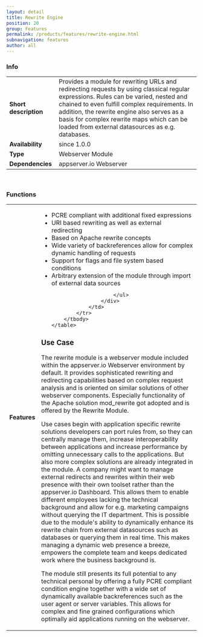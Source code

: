 ```yaml
---
layout: detail
title: Rewrite Engine
position: 20
group: Features
permalink: /products/features/rewrite-engine.html
subnavigation: features
author: all
---
```


### <i class="fa fa-info"></i> Info
<div class="bs-example" data-example-id="simple-table">
    <table class="table">
        <tbody>
            <tr>
                <td class="col-md-2"><b>Short description</b></td>
                <td class="col-md-8">Provides a module for rewriting URLs and redirecting requests by using classical regular expressions. Rules can be varied, nested and chained to even fulfill complex requirements.
In addition, the rewrite engine also serves as a basis for complex rewrite maps which can be loaded from external datasources as e.g. databases.
                </td>
            </tr>
            <tr>
                <td><b>Availability</b></td>
                <td>since 1.0.0</td>
            </tr>
            <tr>
                <td><b>Type</b></td>
                <td>Webserver Module</td>
            </tr>
            <tr>
                <td><b>Dependencies</b></td>
                <td>appserver.io Webserver</td>
            </tr>
        </tbody>
    </table>
</div>
<p><br/></p>

### <i class="fa fa-bars"></i> Functions
<div class="bs-example" data-example-id="simple-table">
    <table class="table">
        <tbody>
            <tr>
                <td class="col-md-2"><b>Features</b></td>
                <td class="col-md-8">
                    <div class="content content-table">
                        <ul>
                            <li>PCRE compliant with additional fixed expressions</li>
                            <li>URI based rewriting as well as external redirecting</li>
                            <li>Based on Apache rewrite concepts </li>
                            <li>Wide variety of backreferences allow for complex dynamic handling of requests</li>
                            <li>Support for flags and file system based conditions</li>
                            <li>Arbitrary extension of the module through import of external data sources </li>
                            
                        </ul>
                    </div>
                </td>
            </tr>
        </tbody>
    </table>
</div>

### <i class="fa fa-edit"></i> Use Case
<p>
The rewrite module is a webserver module included within the appserver.io Webserver environment by default. It provides sophisticated rewriting and redirecting capabilities based on complex request analysis and is oriented on similar solutions of other webserver components. Especially functionality of the Apache solution mod_rewrite got adopted and is offered by the Rewrite Module.
</p>
<p>
Use cases begin with application specific rewrite solutions developers can port rules from, so they can centrally manage them, increase interoperability between applications and increase performance by omitting unnecessary calls to the applications.
But also more complex solutions are already integrated in the module. A company might want to manage external redirects and rewrites within their web presence with their own toolset rather than the appserver.io Dashboard. This allows them to enable different employees lacking the technical background and allow for e.g. marketing campaigns without querying the IT department. This is possible due to the module's ability to dynamically enhance its rewrite chain from external datasources such as databases or querying them in real time.
This makes managing a dynamic web presence a breeze, empowers the complete team and keeps dedicated work where the business background is.
</p>
<p>
The module still presents its full potential to any technical personal by offering a fully PCRE compliant condition engine together with a wide set of dynamically available backreferences such as the user agent or server variables. This allows for  complex and fine grained configurations which optimally aid applications running on the webserver.
</p>
